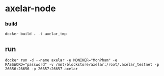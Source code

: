 # axelar-node

### build
    docker build . -t axelar_tmp
  
<!-- ## Init run only first time
### setup
    docker run -it --rm --name axelar_tmp -v /mnt/blockstore/axelar:/root/.axelar_testnet --entrypoint /axelar/script.sh axelar_tmp
### commit 
    docker commit axelar_tmp axelar 
### snapshot
    apt install axel -y
    SNAP_NAME=$(curl -s https://snapshots-testnet.nodejumper.io/axelar-testnet/info.json | jq -r .fileName)
    axel -n 10 "https://snapshots-testnet.nodejumper.io/axelar-testnet/${SNAP_NAME}" 
    lz4 -dc $SNAP_NAME | tar -xf $SNAP_NAME -C "/mnt/blockstore/axelar" -->
## run
    docker run -d --name axelar -e MONIKER="MonPham" -e PASSWORD="password" -v /mnt/blockstore/axelar:/root/.axelar_testnet -p 26656:26656 -p 26657:26657 axelar
    
